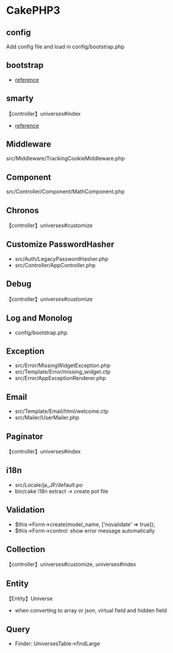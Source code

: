 # CakePHP3

## config

Add config file and load in config/bootstrap.php 

## bootstrap

* [reference](http://qiita.com/soichinakatake/items/e3d34b050699c1915b69)

## smarty

【controller】universes#index

* [reference](http://qiita.com/yukikikuchi/items/3c0c19d17c62bdd56c8c)

## Middleware

src/Middleware/TrackingCookieMiddleware.php

## Component

src/Controller/Component/MathComponent.php

## Chronos

【controller】universes#customize

## Customize PasswordHasher

* src/Auth/LegacyPasswordHasher.php
* src/Controller/AppController.php

## Debug

【controller】universes#customize

## Log and Monolog

* config/bootstrap.php

## Exception

* src/Error/MissingWidgetException.php
* src/Template/Error/missing_widget.ctp
* src/Error/AppExceptionRenderer.php

## Email

* src/Template/Email/html/welcome.ctp
* src/Mailer/UserMailer.php

## Paginator

【controller】universes#index

## i18n

* src/Locale/ja_JP/default.po
* bin/cake i18n extract -> create pot file

## Validation

* $this->Form->create(model_name, ['novalidate' => true]);
* $this->Form->control: show error message automatically

## Collection

【controller】universes#customize, universes#index 

## Entity

【Entity】Universe

* when converting to array or json, virtual field and hidden field 

## Query

* Finder: UniversesTable->findLarge 



